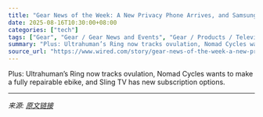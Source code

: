 ```yaml
---
title: "Gear News of the Week: A New Privacy Phone Arrives, and Samsung Has a $30K 115-Inch Micro RGB TV"
date: 2025-08-16T10:30:00+08:00
categories: ["tech"]
tags: ["Gear", "Gear / Gear News and Events", "Gear / Products / Televisions", "Gear / Products / Streaming", "Gear / Products / Phones", "Shopping", "Gear Roundup", "Samsung", "phones", "TVs", "Monitors"]
summary: "Plus: Ultrahuman’s Ring now tracks ovulation, Nomad Cycles wants to make a fully repairable ebike, and Sling TV has new subscription options."
source_url: "https://www.wired.com/story/gear-news-of-the-week-a-new-privacy-phone-arrives-and-samsung-has-a-115-inch-micro-rgb-tv/"
---
```


Plus: Ultrahuman’s Ring now tracks ovulation, Nomad Cycles wants to make a fully repairable ebike, and Sling TV has new subscription options.

---

*来源: [原文链接](https://www.wired.com/story/gear-news-of-the-week-a-new-privacy-phone-arrives-and-samsung-has-a-115-inch-micro-rgb-tv/)*

